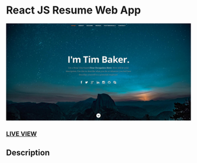 # React JS Resume Web App      
![ReactJS Profile](resume-screenshot.jpg?raw=true "ReactJS Resume Website")
### <a href="http://hotdev6m.c1.biz/">LIVE VIEW</a> 

## Description